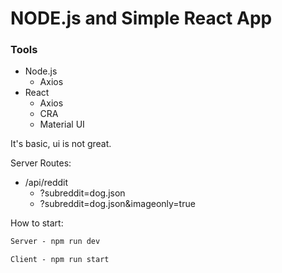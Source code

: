 # NODE.js and Simple React App

### Tools
<ul>
    <li>
        Node.js
        <ul>
            <li>Axios</li>
        </ul>
    </li>
    <li>
        React
        <ul>
            <li>Axios</li>
            <li>CRA</li>
            <li>Material UI</li>
        </ul>
    </li>
</ul>

<p>It's basic, ui is not great.</p>

Server Routes:
<ul>
    <li>
    /api/reddit
        <ul>
            <li>?subreddit=dog.json</li>
            <li>?subreddit=dog.json&imageonly=true</li>
        </ul>
    </li>
</ul>

How to start:

```css
Server - npm run dev

Client - npm run start
```